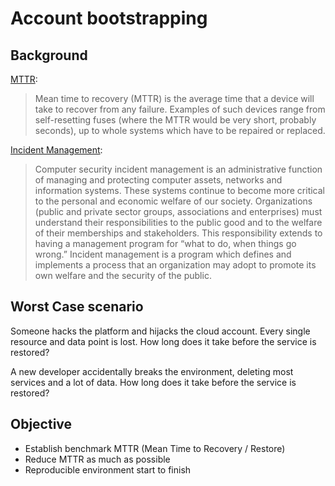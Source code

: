 # Account bootstrapping

## Background

[MTTR](https://en.wikipedia.org/wiki/Mean_time_to_recovery):

> Mean time to recovery (MTTR) is the average time that a device will take to recover from any failure. Examples of such devices range from self-resetting fuses (where the MTTR would be very short, probably seconds), up to whole systems which have to be repaired or replaced.

[Incident Management](https://en.wikipedia.org/wiki/Computer_security_incident_management):

> Computer security incident management is an administrative function of managing and protecting computer assets, networks and information systems. These systems continue to become more critical to the personal and economic welfare of our society. Organizations (public and private sector groups, associations and enterprises) must understand their responsibilities to the public good and to the welfare of their memberships and stakeholders. This responsibility extends to having a management program for “what to do, when things go wrong.” Incident management is a program which defines and implements a process that an organization may adopt to promote its own welfare and the security of the public.

## Worst Case scenario

Someone hacks the platform and hijacks the cloud account. Every single resource and data point is lost. How long does it take before the service is restored?

A new developer accidentally breaks the environment, deleting most services and a lot of data. How long does it take before the service is restored?

## Objective

- Establish benchmark MTTR (Mean Time to Recovery / Restore)
- Reduce MTTR as much as possible
- Reproducible environment start to finish
